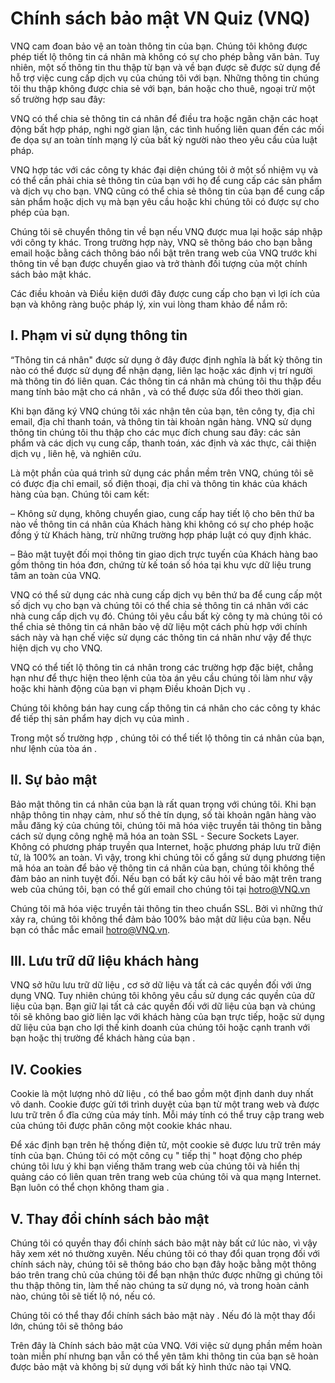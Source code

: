 Chính sách bảo mật VN Quiz (VNQ)
===

VNQ cam đoan bảo vệ an toàn thông tin của bạn. Chúng tôi không được phép tiết lộ thông tin cá nhân mà không có sự cho phép bằng văn bản. Tuy nhiên, một số thông tin thu thập từ bạn và về bạn được sẽ được sử dụng để hỗ trợ việc cung cấp dịch vụ của chúng tôi với bạn. Những thông tin chúng tôi thu thập không được chia sẻ với bạn, bán hoặc cho thuê, ngoại trừ một số trường hợp sau đây:

VNQ có thể chia sẻ thông tin cá nhân để điều tra hoặc ngăn chặn các hoạt động bất hợp pháp, nghi ngờ gian lận, các tình huống liên quan đến các mối đe dọa sự an toàn tính mạng lý của bất kỳ người nào theo yêu cầu của luật pháp.

VNQ hợp tác với các công ty khác đại diện chúng tôi ở một số nhiệm vụ và có thể cần phải chia sẻ thông tin của bạn với họ để cung cấp các sản phẩm và dịch vụ cho bạn. VNQ cũng có thể chia sẻ thông tin của bạn để cung cấp sản phẩm hoặc dịch vụ mà bạn yêu cầu hoặc khi chúng tôi có được sự cho phép của bạn.

Chúng tôi sẽ chuyển thông tin về bạn nếu VNQ được mua lại hoặc sáp nhập với công ty khác. Trong trường hợp này, VNQ sẽ thông báo cho bạn bằng email hoặc bằng cách thông báo nổi bật trên trang web của VNQ trước khi thông tin về bạn được chuyển giao và trở thành đối tượng của một chính sách bảo mật khác.

Các điều khoản và Điều kiện dưới đây được cung cấp cho bạn vì lợi ích của bạn và không ràng buộc pháp lý, xin vui lòng tham khảo để nắm rõ:

## I. Phạm vi sử dụng thông tin
“Thông tin cá nhân" được sử dụng ở đây được định nghĩa là bất kỳ thông tin nào có thể được sử dụng để nhận dạng, liên lạc hoặc xác định vị trí người mà thông tin đó liên quan. Các thông tin cá nhân mà chúng tôi thu thập đều mang tính bảo mật cho cá nhân , và có thể được sửa đổi theo thời gian.

Khi bạn đăng ký VNQ chúng tôi xác nhận tên của bạn, tên công ty, địa chỉ email, địa chỉ thanh toán, và thông tin tài khoản ngân hàng. VNQ sử dụng thông tin chúng tôi thu thập cho các mục đích chung sau đây: các sản phẩm và các dịch vụ cung cấp, thanh toán, xác định và xác thực, cải thiện dịch vụ , liên hệ, và nghiên cứu.

Là một phần của quá trình sử dụng các phần mềm trên VNQ, chúng tôi sẽ có được địa chỉ email, số điện thoại, địa chỉ và thông tin khác của khách hàng của bạn. Chúng tôi cam kết:

– Không sử dụng, không chuyển giao, cung cấp hay tiết lộ cho bên thứ ba nào về thông tin cá nhân của Khách hàng khi không có sự cho phép hoặc đồng ý từ Khách hàng, trừ những trường hợp pháp luật có quy định khác.

– Bảo mật tuyệt đối mọi thông tin giao dịch trực tuyến của Khách hàng bao gồm thông tin hóa đơn, chứng từ kế toán số hóa tại khu vực dữ liệu trung tâm an toàn của VNQ.

VNQ có thể sử dụng các nhà cung cấp dịch vụ bên thứ ba để cung cấp một số dịch vụ cho bạn và chúng tôi có thể chia sẻ thông tin cá nhân với các nhà cung cấp dịch vụ đó. Chúng tôi yêu cầu bất kỳ công ty mà chúng tôi có thể chia sẻ thông tin cá nhân bảo vệ dữ liệu một cách phù hợp với chính sách này và hạn chế việc sử dụng các thông tin cá nhân như vậy để thực hiện dịch vụ cho VNQ.

VNQ có thể tiết lộ thông tin cá nhân trong các trường hợp đặc biệt, chẳng hạn như để thực hiện theo lệnh của tòa án yêu cầu chúng tôi làm như vậy hoặc khi hành động của bạn vi phạm Điều khoản Dịch vụ .

Chúng tôi không bán hay cung cấp thông tin cá nhân cho các công ty khác để tiếp thị sản phẩm hay dịch vụ của mình .

Trong một số trường hợp , chúng tôi có thể tiết lộ thông tin cá nhân của bạn, như lệnh của tòa án .

## II. Sự bảo mật
Bảo mật thông tin cá nhân của bạn là rất quan trọng với chúng tôi. Khi bạn nhập thông tin nhạy cảm, như số thẻ tín dụng, số tài khoản ngân hàng vào mẫu đăng ký của chúng tôi, chúng tôi mã hóa việc truyền tải thông tin bằng cách sử dụng công nghệ mã hóa an toàn SSL - Secure Sockets Layer. Không có phương pháp truyền qua Internet, hoặc phương pháp lưu trữ điện tử, là 100% an toàn. Vì vậy, trong khi chúng tôi cố gắng sử dụng phương tiện mã hóa an toàn để bảo vệ thông tin cá nhân của bạn, chúng tôi không thể đảm bảo an ninh tuyệt đối. Nếu bạn có bất kỳ câu hỏi về bảo mật trên trang web của chúng tôi, bạn có thể gửi email cho chúng tôi tại hotro@VNQ.vn

Chúng tôi mã hóa việc truyền tải thông tin theo chuẩn SSL. Bởi vì những thứ xảy ra, chúng tôi không thể đảm bảo 100% bảo mật dữ liệu của bạn. Nếu bạn có thắc mắc email hotro@VNQ.vn.

## III. Lưu trữ dữ liệu khách hàng
VNQ sở hữu lưu trữ dữ liệu , cơ sở dữ liệu và tất cả các quyền đối với ứng dụng VNQ. Tuy nhiên chúng tôi không yêu cầu sử dụng các quyền của dữ liệu của bạn. Bạn giữ lại tất cả các quyền đối với dữ liệu của bạn và chúng tôi sẽ không bao giờ liên lạc với khách hàng của bạn trực tiếp, hoặc sử dụng dữ liệu của bạn cho lợi thế kinh doanh của chúng tôi hoặc cạnh tranh với bạn hoặc thị trường để khách hàng của bạn .

## IV. Cookies
Cookie là một lượng nhỏ dữ liệu , có thể bao gồm một định danh duy nhất vô danh. Cookie được gửi tới trình duyệt của bạn từ một trang web và được lưu trữ trên ổ đĩa cứng của máy tính. Mỗi máy tính có thể truy cập trang web của chúng tôi được phân công một cookie khác nhau.

Để xác định bạn trên hệ thống điện tử, một cookie sẽ được lưu trữ trên máy tính của bạn. Chúng tôi có một công cụ " tiếp thị " hoạt động cho phép chúng tôi lưu ý khi bạn viếng thăm trang web của chúng tôi và hiển thị quảng cáo có liên quan trên trang web của chúng tôi và qua mạng Internet. Bạn luôn có thể chọn không tham gia .

## V. Thay đổi chính sách bảo mật
Chúng tôi có quyền thay đổi chính sách bảo mật này bất cứ lúc nào, vì vậy hãy xem xét nó thường xuyên. Nếu chúng tôi có thay đổi quan trọng đối với chính sách này, chúng tôi sẽ thông báo cho bạn đây hoặc bằng một thông báo trên trang chủ của chúng tôi để bạn nhận thức được những gì chúng tôi thu thập thông tin, làm thế nào chúng ta sử dụng nó, và trong hoàn cảnh nào, chúng tôi sẽ tiết lộ nó, nếu có.

Chúng tôi có thể thay đổi chính sách bảo mật này . Nếu đó là một thay đổi lớn, chúng tôi sẽ thông báo

Trên đây là Chính sách bảo mật của VNQ. Với việc sử dụng phần mềm hoàn toàn miễn phí nhưng bạn vẫn có thể yên tâm khi thông tin của bạn sẽ hoàn được bảo mật và không bị sử dụng với bất kỳ hình thức nào tại VNQ.
